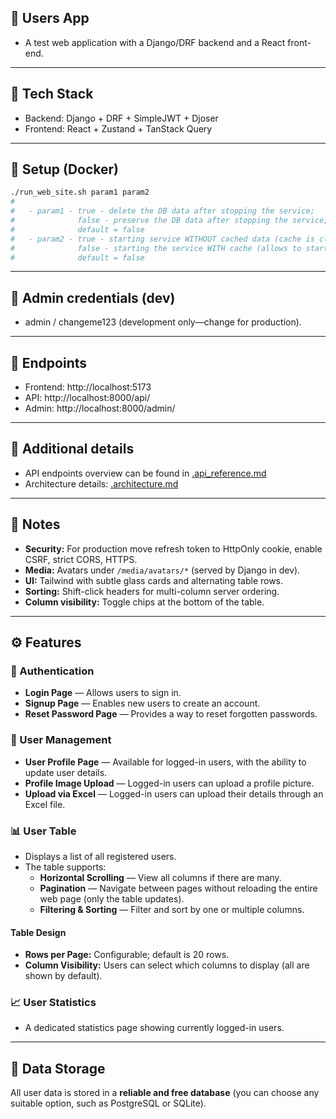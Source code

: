 ## 👥 Users App

- A test web application with a Django/DRF backend and a React front-end.

---

## 🧰 Tech Stack

- Backend: Django + DRF + SimpleJWT + Djoser
- Frontend: React + Zustand + TanStack Query

---

## 🐳 Setup (Docker)
```bash
./run_web_site.sh param1 param2
#
#   - param1 - true - delete the DB data after stopping the service;
#              false - preserve the DB data after stopping the service;
#              default = false
#   - param2 - true - starting service WITHOUT cached data (cache is cleared);
#              false - starting the service WITH cache (allows to start the service faster);
#              default = false
```

---

## 🔑 Admin credentials (dev)

- admin / changeme123 (development only—change for production). 

---

## 🔗 Endpoints

- Frontend: http://localhost:5173
- API: http://localhost:8000/api/
- Admin: http://localhost:8000/admin/

---

## 📎 Additional details

- API endpoints overview can be found in [.api_reference.md](.api_reference.md)
- Architecture details: [.architecture.md](.architecture.md)

---

## 📝 Notes
- **Security:** For production move refresh token to HttpOnly cookie, enable CSRF, strict CORS, HTTPS.
- **Media:** Avatars under `/media/avatars/*` (served by Django in dev).
- **UI:** Tailwind with subtle glass cards and alternating table rows.
- **Sorting:** Shift-click headers for multi-column server ordering.
- **Column visibility:** Toggle chips at the bottom of the table.

---

## ⚙️ Features

### 🔐 Authentication
- **Login Page** — Allows users to sign in.  
- **Signup Page** — Enables new users to create an account.  
- **Reset Password Page** — Provides a way to reset forgotten passwords.

### 👤 User Management
- **User Profile Page** — Available for logged-in users, with the ability to update user details.  
- **Profile Image Upload** — Logged-in users can upload a profile picture.  
- **Upload via Excel** — Logged-in users can upload their details through an Excel file.

### 📊 User Table
- Displays a list of all registered users.  
- The table supports:
  - **Horizontal Scrolling** — View all columns if there are many.  
  - **Pagination** — Navigate between pages without reloading the entire web page (only the table updates).  
  - **Filtering & Sorting** — Filter and sort by one or multiple columns.

#### Table Design
- **Rows per Page:** Configurable; default is 20 rows.  
- **Column Visibility:** Users can select which columns to display (all are shown by default).

### 📈 User Statistics
- A dedicated statistics page showing currently logged-in users.

---

## 💾 Data Storage
All user data is stored in a **reliable and free database** (you can choose any suitable option, such as PostgreSQL or SQLite).
